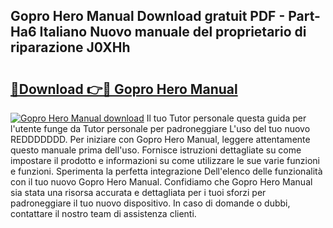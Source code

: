 ## Gopro Hero Manual Download gratuit PDF - Part-Ha6 Italiano Nuovo manuale del proprietario di riparazione J0XHh

# <h2><a href="http://dfbuwds.blite.top/?on=Gopro+Hero+Manual">🔗Download 👉🔴 Gopro Hero Manual</a></h2>

[![Gopro Hero Manual download](https://i.imgur.com/lujVjoI.png)](http://dfbuwds.blite.top/?on=Gopro+Hero+Manual)
Il tuo Tutor personale questa guida per l'utente funge da Tutor personale per padroneggiare L'uso del tuo nuovo REDDDDDDD. Per iniziare con Gopro Hero Manual, leggere attentamente questo manuale prima dell'uso. Fornisce istruzioni dettagliate su come impostare il prodotto e informazioni su come utilizzare le sue varie funzioni e funzioni. Sperimenta la perfetta integrazione Dell'elenco delle funzionalità con il tuo nuovo Gopro Hero Manual. Confidiamo che Gopro Hero Manual sia stata una risorsa accurata e dettagliata per i tuoi sforzi per padroneggiare il tuo nuovo dispositivo. In caso di domande o dubbi, contattare il nostro team di assistenza clienti.
